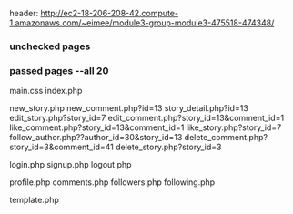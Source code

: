 header: http://ec2-18-206-208-42.compute-1.amazonaws.com/~eimee/module3-group-module3-475518-474348/

### unchecked pages

### passed pages  --all 20
main.css
index.php

new_story.php
new_comment.php?id=13
story_detail.php?id=13
edit_story.php?story_id=7
edit_comment.php?story_id=13&comment_id=1
like_comment.php?story_id=13&comment_id=1
like_story.php?story_id=7
follow_author.php??author_id=30&story_id=13
delete_comment.php?story_id=3&comment_id=41
delete_story.php?story_id=3

login.php
signup.php
logout.php

profile.php
comments.php
followers.php
following.php

template.php